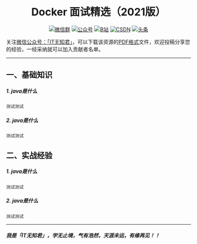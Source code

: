 <h1 align="center">Docker 面试精选（2021版）</h1>
<p align="center">
<p align="center">
  <a href="https://img-blog.csdnimg.cn/20201222174505289.jpg" target="_blank"><img src="https://img.shields.io/badge/weChat-微信群-blue.svg" alt="微信群"></a>
  <a href="https://img-blog.csdnimg.cn/20201222174505289.jpg" target="_blank"><img src="https://img.shields.io/badge/%E5%85%AC%E4%BC%97%E5%8F%B7-IT无知君-green.svg" alt="公众号"></a>
  <a href="https://space.bilibili.com/616743906"><img src="https://img.shields.io/badge/bilibili-哔哩哔哩-critical" alt="B站"></a>
  <a href="https://jiming.blog.csdn.net" target="_blank"><img src="https://img.shields.io/badge/csdn-CSDN-important.svg" alt="CSDN"></a>
  <a href="https://www.toutiao.com/c/user/token/MS4wLjABAAAAXazl8Yq1wrLrYs4PwJiudL4bbm-9ClLU4P-RuUZHKQ0/" target="_blank"><img src="https://img.shields.io/badge/toutiao-%E5%A4%B4%E6%9D%A1-red.svg" alt="头条"></a>
</p>

关注[微信公众号：「IT无知君」](https://img-blog.csdnimg.cn/20201222174505289.jpg)，可以下载该资源的[PDF格式]()文件，欢迎投稿分享您的经验，一经采纳就可以加入贡献者名单。

---
## 一、基础知识

##### 1. java是什么
    测试测试
##### 2. java是什么
    测试测试

## 二、实战经验
##### 1. java是什么
    测试测试
##### 2. java是什么
    测试测试

---
 ##### 我是「IT无知君」，学无止境，气有浩然，天涯未远，有缘再见！！
